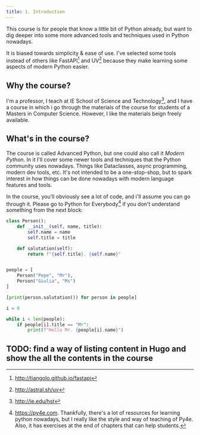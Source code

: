 ```yaml
---
title: 1. Introduction
---
```


This course is for people that know a little bit of Python already, but want to
dig deeper into some more advanced tools and techniques used in Python
nowadays.

It is biased towards simplicity & ease of use.  I've selected some tools
instead of others like FastAPI[^fastapi] and UV[^uv] because they make learning
some aspects of modern Python easier.


## Why the course?

I'm a professor, I teach at IE School of Science and Technology[^hst], and I
have a course in which i go through the materials of the course for students of
a Masters in Computer Science.  However, I like the materials beign freely
available.

## What's in the course?

The course is called Advanced Python, but one could also call it _Modern
Python_.  In it I'll cover some newer tools and techniques that the Python
community uses nowadays.  Things like Dataclasses, async programming, modern
dev tools, etc.  It's not intended to be a one-stop-shop, but to spark interest
in how things can be done nowadays with modern language features and tools.

In the course, you'll obviously see a lot of code, and i'll assume you can go
through it.  Please go to Python for Everybody[^py4e] if you don't understand
something from the next block:

```python
class Person():
    def __init__(self, name, title):
        self.name = name
        self.title = title

    def salutation(self):
        return f"{self.title}. {self.name}"


people = [
    Person("Pepe", "Mr"),
    Person("Giulia", "Ms")
]

[print(person.salutation()) for person in people]

i = 0

while i < len(people):
    if people[i].title == "Mr":
        print(f"Hello Mr. {people[i].name}")
```

## TODO: find a way of listing content in Hugo and show the all the contents in the course


[^py4e]: <https://py4e.com>. Thankfully, there's a lot of resources for
    learning python nowadays, but I really like the style and way of teaching
    of Py4e.  Also, it has exercises at the end of chapters that can help students.
[^fastapi]: http://tiangolo.github.io/fastapi
[^uv]: http://astral.sh/uv
[^hst]: http://ie.edu/hst
